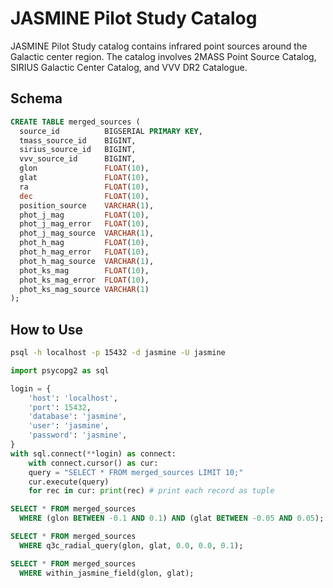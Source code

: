 # JASMINE Pilot Study Catalog

JASMINE Pilot Study catalog contains infrared point sources around the Galactic center region. The catalog involves 2MASS Point Source Catalog, SIRIUS Galactic Center Catalog, and VVV DR2 Catalogue.


## Schema

``` sql
CREATE TABLE merged_sources (
  source_id          BIGSERIAL PRIMARY KEY,
  tmass_source_id    BIGINT,
  sirius_source_id   BIGINT,
  vvv_source_id      BIGINT,
  glon               FLOAT(10),
  glat               FLOAT(10),
  ra                 FLOAT(10),
  dec                FLOAT(10),
  position_source    VARCHAR(1),
  phot_j_mag         FLOAT(10),
  phot_j_mag_error   FLOAT(10),
  phot_j_mag_source  VARCHAR(1),
  phot_h_mag         FLOAT(10),
  phot_h_mag_error   FLOAT(10),
  phot_h_mag_source  VARCHAR(1),
  phot_ks_mag        FLOAT(10),
  phot_ks_mag_error  FLOAT(10),
  phot_ks_mag_source VARCHAR(1)
);
```

## How to Use

``` sh
psql -h localhost -p 15432 -d jasmine -U jasmine
```

``` python
import psycopg2 as sql

login = {
    'host': 'localhost',
    'port': 15432,
    'database': 'jasmine',
    'user': 'jasmine',
    'password': 'jasmine',
}
with sql.connect(**login) as connect:
    with connect.cursor() as cur:
    query = "SELECT * FROM merged_sources LIMIT 10;"
    cur.execute(query)
    for rec in cur: print(rec) # print each record as tuple
```

``` sql
SELECT * FROM merged_sources
  WHERE (glon BETWEEN -0.1 AND 0.1) AND (glat BETWEEN -0.05 AND 0.05);
```

``` sql
SELECT * FROM merged_sources
  WHERE q3c_radial_query(glon, glat, 0.0, 0.0, 0.1);
```

``` sql
SELECT * FROM merged_sources
  WHERE within_jasmine_field(glon, glat);
```
